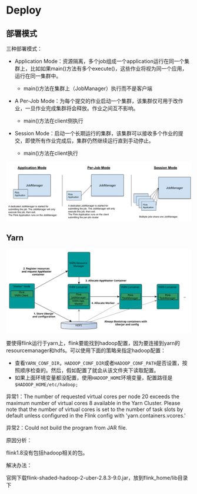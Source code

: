 # Deploy

## 部署模式

三种部署模式：

- Application Mode：资源隔离，多个job组成一个application运行在同一个集群上，比如如果main()方法有多个execute()，这些作业将视为同一个应用，运行在同一集群中。
  - main()方法在集群上（JobManager）执行而不是客户端

- A Per-Job Mode：为每个提交的作业启动一个集群，该集群仅可用于改作业，一旦作业完成集群将会释放。作业之间互不影响。
  - main()方法在client侧执行

- Session Mode：启动一个长期运行的集群，该集群可以接收多个作业的提交，即使所有作业完成后，集群仍然继续运行直到手动停止。
  - main()方法在client执行


![Figure for Deployment Modes](pics/deployment_modes.svg)

## Yarn

![FlinkOnYarn](pics/FlinkOnYarn.svg)

要使得flink运行于yarn上，flink要能找到hadoop配置，因为要连接到yarn的resourcemanager和hdfs。可以使用下面的策略来指定hadoop配置：

- 查看`YARN_CONF_DIR`，`HADOOP_CONF_DIR`或者`HADOOP_CONF_PATH`是否设置，按照顺序检查的。然后，假如配置了就会从该文件夹下读取配置。
- 如果上面环境变量都没配置，使用`HADOOP_HOME`环境变量，配置路径是`$HADOOP_HOME/etc/hadoop;`



异常1：The number of requested virtual cores per node 20 exceeds the maximum number of virtual cores 8 available in the Yarn Cluster. Please note that the number of virtual cores is set to the number of task slots by default unless configured in the Flink config with 'yarn.containers.vcores.'



异常2：Could not build the program from JAR file.

原因分析：

flink1.8没有包括hadoop相关的包。

解决办法：

官网下载flink-shaded-hadoop-2-uber-2.8.3-9.0.jar，放到flink_home/lib目录下